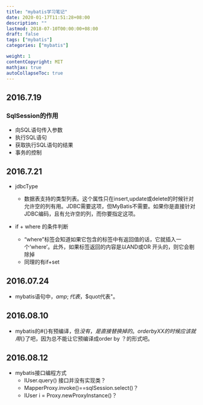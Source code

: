 ```yaml
---
title: "mybatis学习笔记"
date: 2020-01-17T11:51:28+08:00
description: ""
lastmod: 2018-07-10T00:00:00+08:00
draft: false
tags: ["mybatis"]
categories: ["mybatis"]

weight: 1
contentCopyright: MIT
mathjax: true
autoCollapseToc: true
---
```

## 2016.7.19
### SqlSession的作用
- 向SQL语句传入参数
- 执行SQL语句
- 获取执行SQL语句的结果
- 事务的控制
  
## 2016.7.21
- jdbcType
  - 数据表支持的类型列表。这个属性只在insert,update或delete的时候针对允许空的列有用。JDBC需要这项，但MyBatis不需要。如果你是直接针对JDBC编码，且有允许空的列，而你要指定这项。

- if + where 的条件判断
  - “where”标签会知道如果它包含的标签中有返回值的话，它就插入一个‘where’。此外，如果标签返回的内容是以AND或OR 开头的，则它会剔除掉
  - 同理的有if+set
  
## 2016.07.24
- mybatis语句中，$amp;代表$，$quot代表"。

## 2016.08.10
- mybatis的#{}有预编译，但${}没有，是直接替换掉的。order by XX的时候应该就用${}了吧，因为总不能让它预编译成order by ？的形式吧。

## 2016.08.12
- mybatis接口编程方式
  - IUser.query() 接口并没有实现类？
  - MapperProxy.invoke()==sqlSession.select()？
  - IUser i = Proxy.newProxyInstance()？ 